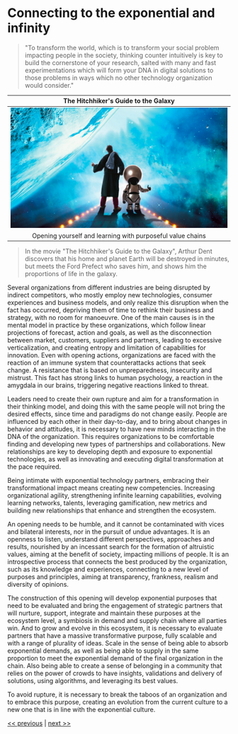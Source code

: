 # Connecting to the exponential and infinity

>"To transform the world, which is to transform your social problem impacting people in the society, thinking counter intuitively is key to build the cornerstone of your research, salted with many and fast experimentations which will form your DNA in digital solutions to those problems in ways which no other technology organization would consider."

| The Hitchhiker's Guide to the Galaxy |
| :---: |
|![](../../images/connecting_to_the_exponential_and_infinity.png)|
|Opening yourself and learning with purposeful value chains|

>In the movie "The Hitchhiker's Guide to the Galaxy", Arthur Dent discovers that his home and planet Earth will be destroyed in minutes, but meets the Ford Prefect who saves him, and shows him the proportions of life in the galaxy.

Several organizations from different industries are being disrupted by indirect competitors, who mostly employ new technologies, consumer experiences and business models, and only realize this disruption when the fact has occurred, depriving them of time to rethink their business and strategy, with no room for manoeuvre. One of the main causes is in the mental model in practice by these organizations, which follow linear projections of forecast, action and goals, as well as the disconnection between market, customers, suppliers and partners, leading to excessive verticalization, and creating entropy and limitation of capabilities for innovation. Even with opening actions, organizations are faced with the reaction of an immune system that counterattacks actions that seek change. A resistance that is based on unpreparedness, insecurity and mistrust. This fact has strong links to human psychology, a reaction in the amygdala in our brains, triggering negative reactions linked to threat.

Leaders need to create their own rupture and aim for a transformation in their thinking model, and doing this with the same people will not bring the desired effects, since time and paradigms do not change easily. People are influenced by each other in their day-to-day, and to bring about changes in behavior and attitudes, it is necessary to have new minds interacting in the DNA of the organization. This requires organizations to be comfortable finding and developing new types of partnerships and collaborations. New relationships are key to developing depth and exposure to exponential technologies, as well as innovating and executing digital transformation at the pace required.

Being intimate with exponential technology partners, embracing their transformational impact means creating new competencies. Increasing organizational agility, strengthening infinite learning capabilities, evolving learning networks, talents, leveraging gamification, new metrics and building new relationships that enhance and strengthen the ecosystem.

An opening needs to be humble, and it cannot be contaminated with vices and bilateral interests, nor in the pursuit of undue advantages. It is an openness to listen, understand different perspectives, approaches and results, nourished by an incessant search for the formation of altruistic values, aiming at the benefit of society, impacting millions of people. It is an introspective process that connects the best produced by the organization, such as its knowledge and experiences, connecting to a new level of purposes and principles, aiming at transparency, frankness, realism and diversity of opinions.

The construction of this opening will develop exponential purposes that need to be evaluated and bring the engagement of strategic partners that will nurture, support, integrate and maintain these purposes at the ecosystem level, a symbiosis in demand and supply chain where all parties win. And to grow and evolve in this ecosystem, it is necessary to evaluate partners that have a massive transformative purpose, fully scalable and with a range of plurality of ideas. Scale in the sense of being able to absorb exponential demands, as well as being able to supply in the same proportion to meet the exponential demand of the final organization in the chain. Also being able to create a sense of belonging in a community that relies on the power of crowds to have insights, validations and delivery of solutions, using algorithms, and leveraging its best values.

To avoid rupture, it is necessary to break the taboos of an organization and to embrace this purpose, creating an evolution from the current culture to a new one that is in line with the exponential culture.

[<< previous](2-focusing_on_new_experiences.md) | [next >>](4-fusing_business_and_technology.md)

